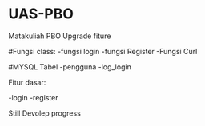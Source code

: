 # UAS-PBO
Matakuliah PBO
Upgrade fiture

#Fungsi class:
-fungsi login
-fungsi Register
-Fungsi Curl

#MYSQL Tabel
-pengguna
-log_login

Fitur dasar:

-login
-register

Still Devolep progress
